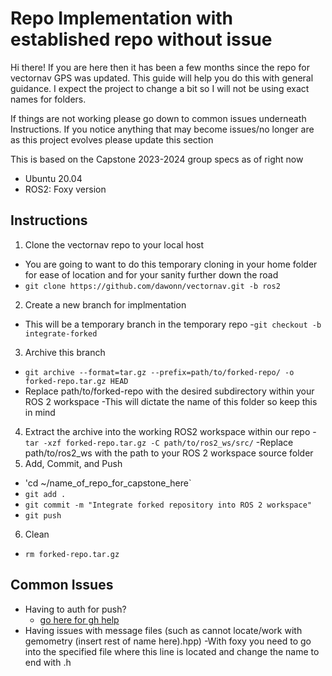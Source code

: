 # Repo Implementation with established repo without issue

Hi there! If you are here then it has been a few months since the repo for vectornav GPS was updated. This guide will help you do this with general guidance. I expect the project to change a bit so I will not be using exact names for folders.

If things are not working please go down to common issues underneath Instructions. If you notice anything that may become issues/no longer are as this project evolves please update this section

This is based on the Capstone 2023-2024 group specs as of right now
  - Ubuntu 20.04
  - ROS2: Foxy version

## Instructions

1. Clone the vectornav repo to your local host
  - You are going to want to do this temporary cloning in your home folder for ease of location and for your sanity further down the road
  - `git clone https://github.com/dawonn/vectornav.git -b ros2`
2. Create a new branch for implmentation
  - This will be a temporary branch in the temporary repo
  -`git checkout -b integrate-forked`
3. Archive this branch
  - `git archive --format=tar.gz --prefix=path/to/forked-repo/ -o forked-repo.tar.gz HEAD`
  - Replace path/to/forked-repo with the desired subdirectory within your ROS 2 workspace
    -This will dictate the name of this folder so keep this in mind
4. Extract the archive into the working ROS2 workspace within our repo
  -`tar -xzf forked-repo.tar.gz -C path/to/ros2_ws/src/`
  -Replace path/to/ros2_ws with the path to your ROS 2 workspace source folder
5. Add, Commit, and Push
  - 'cd ~/name_of_repo_for_capstone_here`
  - `git add .`
  - `git commit -m "Integrate forked repository into ROS 2 workspace"`
  - `git push`
6. Clean
  - `rm forked-repo.tar.gz`

## Common Issues

- Having to auth for push?
  - [go here for gh help](Common_Occurances_and_Issues/Git_Hub_Basics/Repo_Push_and_Pull.md)
- Having issues with message files (such as cannot locate/work with gemometry (insert rest of name here).hpp)
  -With foxy you need to go into the specified file where this line is located and change the name to end with .h
